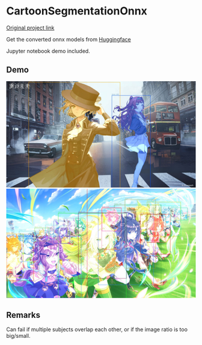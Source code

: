 # CartoonSegmentationOnnx

[Original project link](https://github.com/CartoonSegmentation/CartoonSegmentation)

Get the converted onnx models from [Huggingface](https://huggingface.co/Jakaline/CartoonSegmentationOnnx)

Jupyter notebook demo included.

## Demo

![demo](docs/output.jpg)
![demo2](docs/output2.jpg)

## Remarks

Can fail if multiple subjects overlap each other, or if the image ratio is too big/small.

